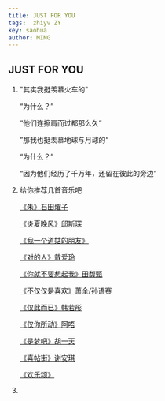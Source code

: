 ```yaml
---
title: JUST FOR YOU
tags:  zhiyv ZY
key: saohua
author: MING
---
```


## JUST FOR YOU

1. "其实我挺羡慕火车的"
   
   “为什么？”
   
   “他们连擦肩而过都那么久“

   ”那我也挺羡慕地球与月球的“
   
   “为什么？”
   
   “因为他们经历了千万年，还留在彼此的旁边”

   
   
2. 给你推荐几首音乐吧

   [《朱》石田燿子](https://music.163.com/#/song?id=754854)

   [《炎夏晚风》邱斯琛](https://music.163.com/#/song?id=1451154560)

   [《我一个道姑的朋友》](https://music.163.com/#/song?id=1367452194)
   
   [《对的人》戴爱玲](https://music.163.com/#/song?id=224001)
   
   [《你就不要想起我》田馥甄](https://music.163.com/#/song?id=28018075)
   
   [《不仅仅是喜欢》萧全/孙语赛](https://music.163.com/#/song?id=1355916808)
   
   [《仅此而已》韩若彤](https://music.163.com/#/song?id=547971377)
   
   [《仅你所动》阿唔](https://music.163.com/#/song?id=1433839451)
   
   [《是梦吧》胡一天](https://music.163.com/#/song?id=516321290)
   
   [《喜帖街》谢安琪](https://music.163.com/#/song?id=308299)
   
   [《欢乐颂》](https://music.163.com/#/song?id=383064)

3. 